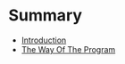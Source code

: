 # Summary

* [Introduction](README.md)
* [The Way Of The Program](01-the_way_of_the_program/01.1_fsharp_programming_language.md)

